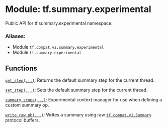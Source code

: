 <div itemscope itemtype="http://developers.google.com/ReferenceObject">
<meta itemprop="name" content="tf.summary.experimental" />
<meta itemprop="path" content="Stable" />
</div>

# Module: tf.summary.experimental

Public API for tf.summary.experimental namespace.

### Aliases:

* Module `tf.compat.v2.summary.experimental`
* Module `tf.summary.experimental`

<!-- Placeholder for "Used in" -->


## Functions

[`get_step(...)`](../../tf/summary/experimental/get_step.md): Returns the default summary step for the current thread.

[`set_step(...)`](../../tf/summary/experimental/set_step.md): Sets the default summary step for the current thread.

[`summary_scope(...)`](../../tf/summary/experimental/summary_scope.md): Experimental context manager for use when defining a custom summary op.

[`write_raw_pb(...)`](../../tf/summary/experimental/write_raw_pb.md): Writes a summary using raw <a href="../../tf/compat/v1/Summary.md"><code>tf.compat.v1.Summary</code></a> protocol buffers.

